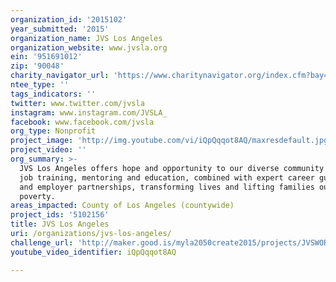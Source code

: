 ```yaml
---
organization_id: '2015102'
year_submitted: '2015'
organization_name: JVS Los Angeles
organization_website: www.jvsla.org
ein: '951691012'
zip: '90048'
charity_navigator_url: 'https://www.charitynavigator.org/index.cfm?bay=search.profile&ein=951691012'
ntee_type: ''
tags_indicators: ''
twitter: www.twitter.com/jvsla
instagram: www.instagram.com/JVSLA_
facebook: www.facebook.com/jvsla
org_type: Nonprofit
project_image: 'http://img.youtube.com/vi/iQpQqqot8AQ/maxresdefault.jpg'
project_video: ''
org_summary: >-
  JVS Los Angeles offers hope and opportunity to our diverse community through
  job training, mentoring and education, combined with expert career guidance
  and employer partnerships, transforming lives and lifting families out of
  poverty.
areas_impacted: County of Los Angeles (countywide)
project_ids: '5102156'
title: JVS Los Angeles
uri: /organizations/jvs-los-angeles/
challenge_url: 'http://maker.good.is/myla2050create2015/projects/JVSWORKSLA.html'
youtube_video_identifier: iQpQqqot8AQ

---
```

